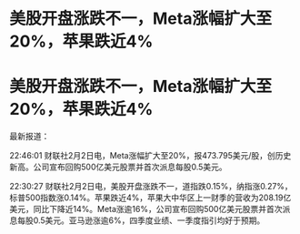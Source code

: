 # 美股开盘涨跌不一，Meta涨幅扩大至20%，苹果跌近4%

# 美股开盘涨跌不一，Meta涨幅扩大至20%，苹果跌近4%

最新报道：

22:46:01 财联社2月2日电，Meta涨幅扩大至20%，报473.795美元/股，创历史新高。公司宣布回购500亿美元股票并首次派息每股0.5美元。

22:30:27
财联社2月2日电，美股开盘涨跌不一，道指跌0.15%，纳指涨0.27%，标普500指数涨0.14%。苹果跌近4%，苹果大中华区上一财季的营收为208.19亿美元，同比下降近14%。Meta涨逾16%，公司宣布回购500亿美元股票并首次派息每股0.5美元。亚马逊涨逾6%，四季度业绩、一季度指引均好于预期。

